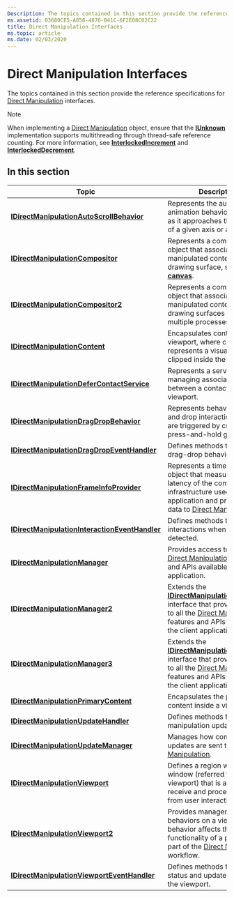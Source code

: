 ```yaml
---
Description: The topics contained in this section provide the reference specifications for Direct Manipulation interfaces.
ms.assetid: 03680CE5-A858-4876-B41C-6F2E08C02C22
title: Direct Manipulation Interfaces
ms.topic: article
ms.date: 02/03/2020
---
```


# Direct Manipulation Interfaces

The topics contained in this section provide the reference specifications for [Direct Manipulation](direct-manipulation-portal.md) interfaces.

> [!Note]  
> When implementing a [Direct Manipulation](direct-manipulation-portal.md) object, ensure that the [**IUnknown**](/windows/win32/api/unknwn/nn-unknwn-iunknown) implementation supports multithreading through thread-safe reference counting. For more information, see [**InterlockedIncrement**](/windows/win32/api/winnt/nf-winnt-interlockedincrement) and [**InterlockedDecrement**](/windows/win32/api/winnt/nf-winnt-interlockeddecrement).

## In this section

| Topic                                                                                                       | Description                                                                                                                                                                                                                                                                  |
|-------------------------------------------------------------------------------------------------------------|------------------------------------------------------------------------------------------------------------------------------------------------------------------------------------------------------------------------------------------------------------------------------|
| [**IDirectManipulationAutoScrollBehavior**](/windows/win32/api/DirectManipulation/nn-directmanipulation-idirectmanipulationautoscrollbehavior)<br/>           | Represents the auto-scroll animation behavior of content as it approaches the boundary of a given axis or axes.<br/>                                                                                                                                                   |
| [**IDirectManipulationCompositor**](/windows/win32/api/DirectManipulation/nn-directmanipulation-idirectmanipulationcompositor)<br/>                           | Represents a compositor object that associates manipulated content with a drawing surface, such as [**canvas**](/uwp/api/Windows.UI.Xaml.Controls.Canvas).<br/> |
| [**IDirectManipulationCompositor2**](/windows/win32/api/DirectManipulation/nn-directmanipulation-idirectmanipulationcompositor2)<br/>                         | Represents a compositor object that associates manipulated content with drawing surfaces across multiple processes.<br/>                                                                                                                                               |
| [**IDirectManipulationContent**](/windows/win32/api/DirectManipulation/nn-directmanipulation-idirectmanipulationcontent)<br/>                                 | Encapsulates content inside a viewport, where content represents a visual surface clipped inside the viewport.<br/>                                                                                                                                                    |
| [**IDirectManipulationDeferContactService**](/windows/win32/api/DirectManipulation/nn-directmanipulation-idirectmanipulationdefercontactservice)<br/>         | Represents a service for managing associations between a contact and a viewport.<br/>                                                                                                                                                                                  |
| [**IDirectManipulationDragDropBehavior**](/windows/win32/api/DirectManipulation/nn-directmanipulation-idirectmanipulationdragdropbehavior)<br/>               | Represents behaviors for drag and drop interactions, which are triggered by cross-slide or press-and-hold gestures. <br/>                                                                                                                                              |
| [**IDirectManipulationDragDropEventHandler**](/windows/win32/api/DirectManipulation/nn-directmanipulation-idirectmanipulationdragdropeventhandler)<br/>       | Defines methods to handle drag-drop behavior events.<br/>                                                                                                                                                                                                              |
| [**IDirectManipulationFrameInfoProvider**](/windows/win32/api/DirectManipulation/nn-directmanipulation-idirectmanipulationframeinfoprovider)<br/>             | Represents a time-keeping object that measures the latency of the composition infrastructure used by the application and provides this data to [Direct Manipulation](direct-manipulation-portal.md). <br/>                                                            |
| [**IDirectManipulationInteractionEventHandler**](/windows/win32/api/DirectManipulation/nn-directmanipulation-idirectmanipulationinteractioneventhandler)<br/> | Defines methods to handle interactions when they are detected.<br/>                                                                                                                                                                                                    |
| [**IDirectManipulationManager**](/windows/win32/api/DirectManipulation/nn-directmanipulation-idirectmanipulationmanager)<br/>                                 | Provides access to all the [Direct Manipulation](direct-manipulation-portal.md) features and APIs available to the client application.<br/>                                                                                                                           |
| [**IDirectManipulationManager2**](/windows/win32/api/DirectManipulation/nn-directmanipulation-idirectmanipulationmanager2)<br/>                               | Extends the [**IDirectManipulationManager**](/windows/win32/api/DirectManipulation/nn-directmanipulation-idirectmanipulationmanager) interface that provides access to all the [Direct Manipulation](direct-manipulation-portal.md) features and APIs available to the client application. <br/>                              |
| [**IDirectManipulationManager3**](/windows/win32/api/DirectManipulation/nn-directmanipulation-idirectmanipulationmanager3)<br/>                               | Extends the [**IDirectManipulationManager2**](/windows/win32/api/DirectManipulation/nn-directmanipulation-idirectmanipulationmanager2) interface that provides access to all the [Direct Manipulation](direct-manipulation-portal.md) features and APIs available to the client application. <br/>                            |
| [**IDirectManipulationPrimaryContent**](/windows/win32/api/DirectManipulation/nn-directmanipulation-idirectmanipulationprimarycontent)<br/>                   | Encapsulates the primary content inside a viewport.<br/>                                                                                                                                                                                                               |
| [**IDirectManipulationUpdateHandler**](/windows/win32/api/DirectManipulation/nn-directmanipulation-idirectmanipulationupdatehandler)<br/>                     | Defines methods for handling manipulation update events.<br/>                                                                                                                                                                                                          |
| [**IDirectManipulationUpdateManager**](/windows/win32/api/DirectManipulation/nn-directmanipulation-idirectmanipulationupdatemanager)<br/>                     | Manages how compositor updates are sent to [Direct Manipulation](direct-manipulation-portal.md).<br/>                                                                                                                                                                 |
| [**IDirectManipulationViewport**](/windows/win32/api/DirectManipulation/nn-directmanipulation-idirectmanipulationviewport)<br/>                               | Defines a region within a window (referred to as a viewport) that is able to receive and process input from user interactions. <br/>                                                                                                                                   |
| [**IDirectManipulationViewport2**](/windows/win32/api/DirectManipulation/nn-directmanipulation-idirectmanipulationviewport2)<br/>                             | Provides management of behaviors on a viewport. A behavior affects the functionality of a particular part of the [Direct Manipulation](direct-manipulation-portal.md) workflow. <br/>                                                                                 |
| [**IDirectManipulationViewportEventHandler**](/windows/win32/api/DirectManipulation/nn-directmanipulation-idirectmanipulationviewporteventhandler)<br/>       | Defines methods for handling status and update events for the viewport.<br/>                                                                                                                                                                                           |
